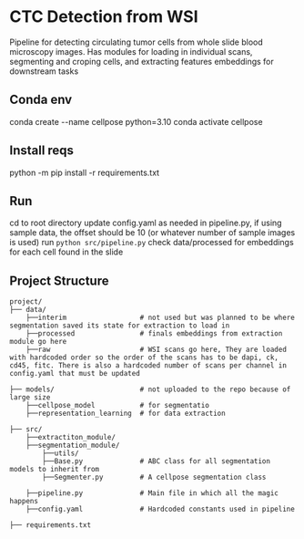 # CTC Detection from WSI
Pipeline for detecting circulating tumor cells from whole slide blood microscopy images. 
Has modules for loading in individual scans, segmenting and croping cells, and extracting features embeddings for downstream tasks

## Conda env
conda create --name cellpose python=3.10
conda activate cellpose

## Install reqs
python -m pip install -r requirements.txt 

## Run
cd to root directory
update config.yaml as needed
in pipeline.py, if using sample data, the offset should be 10 (or whatever number of sample images is used)
run `python src/pipeline.py`
check data/processed for embeddings for each cell found in the slide


## Project Structure
```
project/
├── data/
    ├──interim                  # not used but was planned to be where segmentation saved its state for extraction to load in
    ├──processed                # finals embeddings from extraction module go here
    ├──raw                      # WSI scans go here, They are loaded with hardcoded order so the order of the scans has to be dapi, ck, cd45, fitc. There is also a hardcoded number of scans per channel in config.yaml that must be updated

├── models/                     # not uploaded to the repo because of large size
    ├──cellpose_model           # for segmentatio
    ├──representation_learning  # for data extraction

├── src/
    ├──extractiton_module/
    ├──segmentation_module/
        ├──utils/ 
        ├──Base.py              # ABC class for all segmentation models to inherit from
        ├──Segmenter.py         # A cellpose segmentation class

    ├──pipeline.py              # Main file in which all the magic happens
    ├──config.yaml              # Hardcoded constants used in pipeline

├── requirements.txt
```